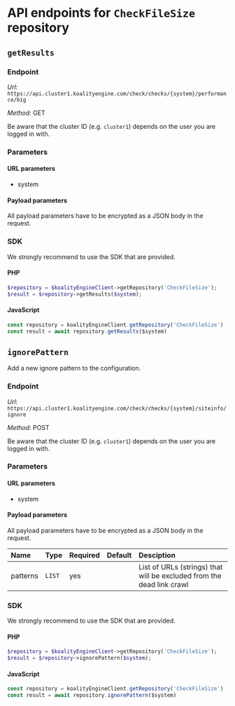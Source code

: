 # API endpoints for `CheckFileSize` repository


## `getResults`



### Endpoint

*Url*: ```https://api.cluster1.koalityengine.com/check/checks/{system}/performance/big```

*Method*: GET

Be aware that the cluster ID (e.g. `cluster1`) depends on the user you are logged in with.

### Parameters

#### URL parameters
 - system

#### Payload parameters

All payload parameters have to be encrypted as a JSON body in the request.


### SDK

We strongly recommend to use the SDK that are provided.

#### PHP
```php
$repository = $koalityEngineClient->getRepository('CheckFileSize');
$result = $repository->getResults($system);
```

#### JavaScript

```javascript
const repository = koalityEngineClient.getRepository('CheckFileSize')
const result = await repository.getResults($system)
```


## `ignorePattern`

Add a new ignore pattern to the configuration.

### Endpoint

*Url*: ```https://api.cluster1.koalityengine.com/check/checks/{system}/siteinfo/ignore```

*Method*: POST

Be aware that the cluster ID (e.g. `cluster1`) depends on the user you are logged in with.

### Parameters

#### URL parameters
 - system

#### Payload parameters

All payload parameters have to be encrypted as a JSON body in the request.

| Name                    | Type  | Required  | Default   | Desciption   |
|:----|:------|:----------|:-------------|:-------------|
| patterns  | `LIST` |  yes        |   | List of URLs (strings) that will be excluded from the dead link crawl           |

### SDK

We strongly recommend to use the SDK that are provided.

#### PHP
```php
$repository = $koalityEngineClient->getRepository('CheckFileSize');
$result = $repository->ignorePattern($system);
```

#### JavaScript

```javascript
const repository = koalityEngineClient.getRepository('CheckFileSize')
const result = await repository.ignorePattern($system)
```


